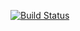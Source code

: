 [![Build Status](https://app.travis-ci.com/Okuhle12/greetings-webapp.svg?branch=master)](https://app.travis-ci.com/Okuhle12/greetings-webapp)
